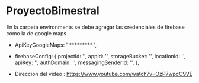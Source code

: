 # ProyectoBimestral

En la carpeta environments se debe agregar las credenciales de firebase  como la de google maps
- ApiKeyGoogleMaps: ' ********* ',

- firebaseConfig: {
    projectId: '',
    appId: '',
    storageBucket: '',
    locationId: '',
    apiKey: '',
    authDomain: '',
    messagingSenderId: '',
  },

- Direccion del video : https://www.youtube.com/watch?v=OzP7wpcC9VE
  
